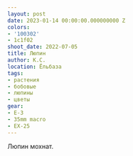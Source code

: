 ```yaml
---
layout: post
date: 2023-01-14 00:00:00.000000000 Z
colors:
- '100302'
- 1c1f02
shoot_date: 2022-07-05
title: Люпин
author: К.С.
location: Ёльбаза
tags:
- растения
- бобовые
- люпины
- цветы
gear:
- E-3
- 35mm macro
- EX-25
---
```

Люпин мохнат.

